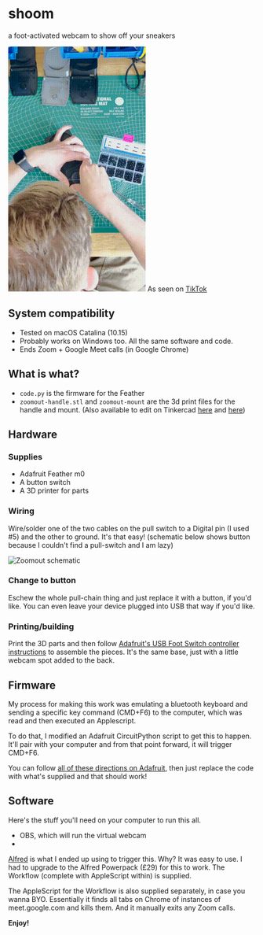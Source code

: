 # shoom
a foot-activated webcam to show off your sneakers
 
 ![Zoomout schematic](tiktok.gif)
 As seen on [TikTok](https://vm.tiktok.com/ZMdTNyktn/)
 
 ## System compatibility
 * Tested on macOS Catalina (10.15)
 * Probably works on Windows too. All the same software and code.
 * Ends Zoom + Google Meet calls (in Google Chrome)
 
 ## What is what?
 * `code.py` is the firmware for the Feather
 * `zoomout-handle.stl` and `zoomout-mount` are the 3d print files for the handle and mount. (Also available to edit on Tinkercad [here](https://www.tinkercad.com/things/749yRW8q4SA) and [here](https://www.tinkercad.com/things/cFzmRNmvD24))
 
 ## Hardware
 ### Supplies
 * Adafruit Feather m0
 * A button switch
 * A 3D printer for parts
 ### Wiring
 Wire/solder one of the two cables on the pull switch to a Digital pin (I used #5) and the other to ground. It's that easy! (schematic below shows button because I couldn't find a pull-switch and I am lazy)
 
 ![Zoomout schematic](zoomout-schematic.png)
 ### Change to button
 Eschew the whole pull-chain thing and just replace it with a button, if you'd like. You can even leave your device plugged into USB that way if you'd like.
 
 ### Printing/building
 Print the 3D parts and then follow [Adafruit's USB Foot Switch controller instructions](https://learn.adafruit.com/USB-foot-switch-circuit-python/asse) to assemble the pieces. It's the same base, just with a little webcam spot added to the back.
 
 ## Firmware
 My process for making this work was emulating a bluetooth keyboard and sending a specific key command (CMD+F6) to the computer, which was read and then executed an Applescript.
 
 To do that, I modified an Adafruit CircuitPython script to get this to happen. It'll pair with your computer and from that point forward, it will trigger CMD+F6.
 
 You can follow [all of these directions on Adafruit](https://learn.adafruit.com/ble-hid-keyboard-buttons-with-circuitpython/overview), then just replace the code with what's supplied and that should work!
 
 ## Software
 Here's the stuff you'll need on your computer to run this all. 
 
 * OBS, which will run the virtual webcam
 * 
 
 [Alfred](https://www.alfredapp.com/) is what I ended up using to trigger this. Why? It was easy to use. I had to upgrade to the Alfred Powerpack (£29) for this to work. The Workflow (complete with AppleScript within) is supplied.
 
 The AppleScript for the Workflow is also supplied separately, in case you wanna BYO. Essentially it finds all tabs on Chrome of instances of meet.google.com and kills them. And it manually exits any Zoom calls.

 **Enjoy!**
